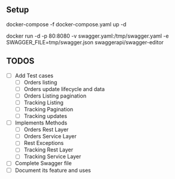 

## Setup
docker-compose -f docker-compose.yaml up -d

docker run -d -p 80:8080 -v swagger.yaml:/tmp/swagger.yaml -e SWAGGER_FILE=tmp/swagger.json swaggerapi/swagger-editor

## TODOS
* [ ] Add Test cases
    * [ ] Orders listing
    * [ ] Orders update lifecycle and data
    * [ ] Orders Listing pagination
    * [ ] Tracking Listing
    * [ ] Tracking Pagination
    * [ ] Tracking updates
* [ ]  Implements Methods
    * [ ] Orders Rest Layer
    * [ ] Orders Service Layer
    * [ ] Rest Exceptions
    * [ ] Tracking Rest Layer
    * [ ] Tracking Service Layer
* [ ] Complete Swagger file
* [ ] Document its feature and uses